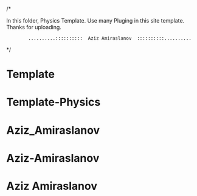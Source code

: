 /* 

In this folder, Physics Template. Use many Pluging in this site template.
Thanks for uploading.

            ..........::::::::::  Aziz Amiraslanov  ::::::::::..........

*/
# Template
# Template-Physics
# Aziz_Amiraslanov
# Aziz-Amiraslanov
# Aziz Amiraslanov


